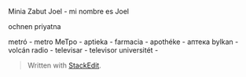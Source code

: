 
Minia Zabut Joel - mi nombre es Joel

ochnen priyatna 

metró - metro МеТро - 
aptieka - farmacia - apothéke -  аптека
bylkan  - volcán
radio - 
televisar - televisor
universitét - 

> Written with [StackEdit](https://stackedit.io/).
<!--stackedit_data:
eyJoaXN0b3J5IjpbLTE0NTY2MTE0OTgsNTEwMDk2NjM4LC0xNj
czNzUyNzc5LDczMDk5ODExNl19
-->